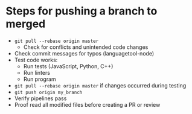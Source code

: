 # Steps for pushing a branch to merged

- `git pull --rebase origin master`
    - Check for conflicts and unintended code changes
- Check commit messages for typos (languagetool-node)
- Test code works:
  - Run tests (JavaScript, Python, C++)
  - Run linters
  - Run program
- `git pull --rebase origin master` if changes occurred during testing
- `git push origin my_branch`
- Verify pipelines pass
- Proof read all modified files before creating a PR or review
